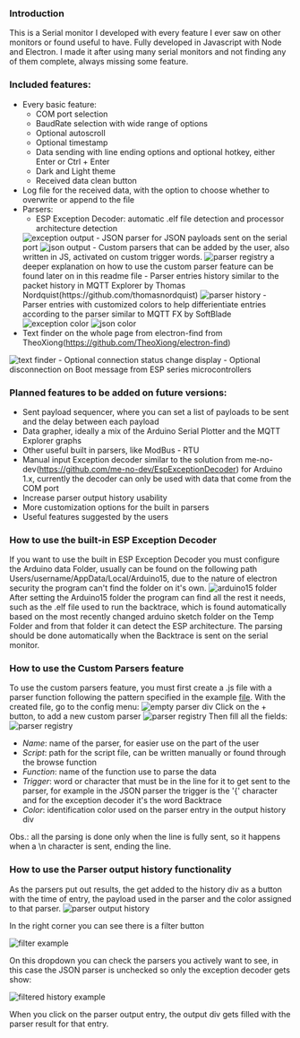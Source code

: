 ### Introduction
This is a Serial monitor I developed with every feature I ever saw on other monitors or found useful to have. Fully developed in Javascript with Node and Electron. I made it after using many serial monitors and not finding any of them complete, always missing some feature.

### Included features:
- Every basic feature:
    - COM port selection
    - BaudRate selection with wide range of options
    - Optional autoscroll
    - Optional timestamp
    - Data sending with line ending options and optional hotkey, either Enter or Ctrl + Enter
    - Dark and Light theme
    - Received data clean button
- Log file for the received data, with the option to choose whether to overwrite or append to the file
- Parsers:
    - ESP Exception Decoder: automatic .elf file detection and processor architecture detection
    <img src="/documentation/exception decoder output.png" alt="exception output">
    - JSON parser for JSON payloads sent on the serial port
    <img src="/documentation/json output.png" alt="json output">
    - Custom parsers that can be added by the user, also written in JS, activated on custom trigger words.
    <img src="/documentation/custom parser registry.png" alt="parser registry">
    a deeper explanation on how to use the custom parser feature can be found later on in this readme file
    - Parser entries history similar to the packet history in MQTT Explorer by Thomas Nordquist(https://github.com/thomasnordquist)  
    <img src="/documentation/parser output entry history.png" alt="parser history">  
    - Parser entries with customized colors to help differientiate entries according to the parser similar to MQTT FX by SoftBlade    
    <img src="/documentation/exception decoder parser color.png" alt="exception color">
    <img src="/documentation/json parser color.png" alt="json color">
- Text finder on the whole page from electron-find from TheoXiong(https://github.com/TheoXiong/electron-find)
<img src="/documentation/text finder.png" alt="text finder">
- Optional connection status change display
- Optional disconnection on Boot message from ESP series microcontrollers

### Planned features to be added on future versions:
- Sent payload sequencer, where you can set a list of payloads to be sent and the delay between each payload
- Data grapher, ideally a mix of the Arduino Serial Plotter and the MQTT Explorer graphs
- Other useful built in parsers, like ModBus - RTU
- Manual input Exception decoder similar to the solution from me-no-dev(https://github.com/me-no-dev/EspExceptionDecoder) for Arduino 1.x, currently the decoder can only be used with data that come from the COM port
- Increase parser output history usability
- More customization options for the built in parsers
- Useful features suggested by the users

### How to use the built-in ESP Exception Decoder
If you want to use the built in ESP Exception Decoder you must configure the Arduino data Folder, usually can be found on the following path Users/username/AppData/Local/Arduino15, due to the nature of electron security the program can't find the folder on it's own.
<img src="/documentation/Arduino15 folder.png" alt="arduino15 folder">
After setting the Arduino15 folder the program can find all the rest it needs, such as the .elf file used to run the backtrace, which is found automatically based on the most recently changed arduino sketch folder on the Temp Folder and from that folder it can detect the ESP architecture. The parsing should be done automatically when the Backtrace is sent on the serial monitor.

### How to use the Custom Parsers feature
To use the custom parsers feature, you must first create a .js file with a parser function following the pattern specified in the example [file](/documentation/customParserExample.js). With the created file, go to the config menu:
<img src="/documentation/empty custom parser div.png" alt="empty parser div">
Click on the + button, to add a new custom parser
<img src="/documentation/empty custom parser registry.png" alt="parser registry">
Then fill all the fields:
<img src="/documentation/custom parser registry.png" alt="parser registry">
- *Name*: name of the parser, for easier use on the part of the user
- *Script*: path for the script file, can be written manually or found through the browse function
- *Function*: name of the function use to parse the data
- *Trigger*: word or character that must be in the line for it to get sent to the parser, for example in the JSON parser the trigger is the '{' character and for the exception decoder it's the word Backtrace
- *Color*: identification color used on the parser entry in the output history div

Obs.: all the parsing is done only when the line is fully sent, so it happens when a \n character is sent, ending the line.

### How to use the Parser output history functionality
As the parsers put out results, the get added to the history div as a button with the time of entry, the payload used in the parser and the color assigned to that parser. 
<img src="/documentation/output history example.png" alt="parser output history">

In the right corner you can see there is a filter button

<img src="/documentation/filter example.png" alt="filter example">

On this dropdown you can check the parsers you actively want to see, in this case the JSON parser is unchecked so only the exception decoder gets show:

<img src="/documentation/filtered history example.png" alt="filtered history example">

When you click on the parser output entry, the output div gets filled with the parser result for that entry.